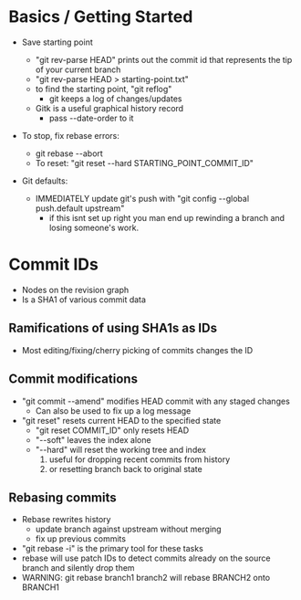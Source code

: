Basics / Getting Started
========================
* Save starting point
  - "git rev-parse HEAD" prints out the commit id that represents the tip of
  your current branch
  - "git rev-parse HEAD > starting-point.txt"
  - to find the starting point, "git reflog"
    * git keeps a log of changes/updates
  - Gitk is a useful graphical history record
    * pass --date-order to it

* To stop, fix rebase errors:
  - git rebase --abort
  - To reset: "git reset --hard STARTING_POINT_COMMIT_ID"

* Git defaults:
  - IMMEDIATELY update git's push with "git config --global push.default
  upstream"
    * if this isnt set up right you man end up rewinding a branch and losing
    someone's work.

Commit IDs
==========
* Nodes on the revision graph
* Is a SHA1 of various commit data

Ramifications of using SHA1s as IDs
-----------------------------------
* Most editing/fixing/cherry picking of commits changes the ID

Commit modifications
--------------------
* "git commit --amend" modifies HEAD commit with any staged changes
  - Can also be used to fix up a log message
* "git reset" resets current HEAD to the specified state
  - "git reset COMMIT_ID" only resets HEAD
  - "--soft" leaves the index alone
  - "--hard" will reset the working tree and index
    1. useful for dropping recent commits from history
    2. or resetting branch back to original state

Rebasing commits
----------------
* Rebase rewrites history
  - update branch against upstream without merging
  - fix up previous commits
* "git rebase -i" is the primary tool for these tasks
* rebase will use patch IDs to detect commits already on the source branch and
silently drop them
* WARNING: git rebase branch1 branch2 will rebase BRANCH2 onto BRANCH1
